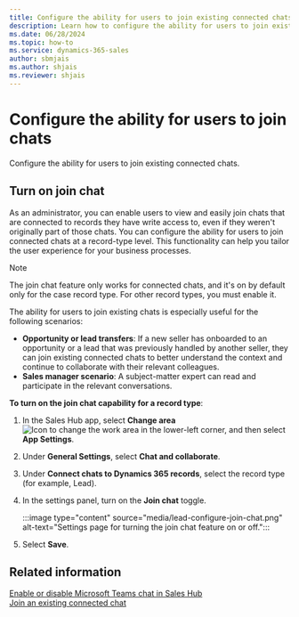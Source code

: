 ```yaml
---
title: Configure the ability for users to join existing connected chats
description: Learn how to configure the ability for users to join existing connected chats.
ms.date: 06/28/2024
ms.topic: how-to
ms.service: dynamics-365-sales
author: sbmjais
ms.author: shjais
ms.reviewer: shjais 
---
```


# Configure the ability for users to join chats

Configure the ability for users to join existing connected chats.

## Turn on join chat

As an administrator, you can enable users to view and easily join chats that are connected to records they have write access to, even if they weren't originally part of those chats. You can configure the ability for users to join connected chats at a record-type level. This functionality can help you tailor the user experience for your business processes.

> [!NOTE]
> The join chat feature only works for connected chats, and it's on by default only for the case record type. For other record types, you must enable it.

The ability for users to join existing chats is especially useful for the following scenarios:

- **Opportunity or lead transfers**: If a new seller has onboarded to an opportunity or a lead that was previously handled by another seller, they can join existing connected chats to better understand the context and continue to collaborate with their relevant colleagues.
- **Sales manager scenario**: A subject-matter expert can read and participate in the relevant conversations.

**To turn on the join chat capability for a record type**:

1. In the Sales Hub app, select **Change area** ![Icon to change the work area](media/change-area-icon.png) in the lower-left corner, and then select **App Settings**.

2. Under **General Settings**, select **Chat and collaborate**.

3. Under **Connect chats to Dynamics 365 records**, select the record type (for example, Lead).

4. In the settings panel, turn on the **Join chat** toggle.

    :::image type="content" source="media/lead-configure-join-chat.png" alt-text="Settings page for turning the join chat feature on or off.":::

4. Select **Save**.

## Related information

[Enable or disable Microsoft Teams chat in Sales Hub](enable-teams-chat.md)   
[Join an existing connected chat](join-chat.md)
